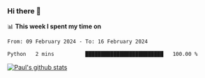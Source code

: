 ### Hi there 👋

📊 **This week I spent my time on**
<!--START_SECTION:waka-->

```txt
From: 09 February 2024 - To: 16 February 2024

Python   2 mins          █████████████████████████   100.00 %
```

<!--END_SECTION:waka-->


[![Paul's github stats](https://github-readme-stats.vercel.app/api?username=mickeyouyou&theme=dracula&show_icons=true)](https://github.com/anuraghazra/github-readme-stats)
